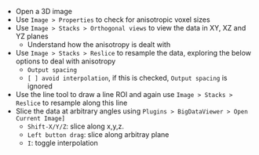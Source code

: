 - Open a 3D image
- Use `Image > Properties` to check for anisotropic voxel sizes
- Use `Image > Stacks > Orthogonal views` to view the data in XY, XZ and YZ planes
  - Understand how the anisotropy is dealt with
- Use `Image > Stacks > Reslice` to resample the data, exploring the below options to deal with anisotropy
  - `Output spacing`
  - `[ ] avoid interpolation`, if this is checked, `Output spacing` is ignored
- Use the line tool to draw a line ROI and again use `Image > Stacks > Reslice` to resample along this line
- Slice the data at arbitrary angles using `Plugins > BigDataViewer > Open Current Image]`
  - `Shift-X/Y/Z`: slice along x,y,z.
  - `Left button drag`: slice along arbitray plane
  - `I`: toggle interpolation
